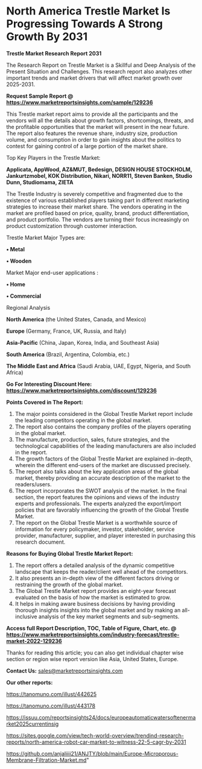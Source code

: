 # North America Trestle Market Is Progressing Towards A Strong Growth By 2031

<strong>Trestle Market Research Report 2031</strong>

The Research Report on Trestle Market is a Skillful and Deep Analysis of the Present Situation and Challenges. This research report also analyzes other important trends and market drivers that will affect market growth over 2025-2031.

<strong>Request Sample Report @ <a href=https://www.marketreportsinsights.com/sample/129236>https://www.marketreportsinsights.com/sample/129236</a></strong>

This Trestle market report aims to provide all the participants and the vendors will all the details about growth factors, shortcomings, threats, and the profitable opportunities that the market will present in the near future. The report also features the revenue share, industry size, production volume, and consumption in order to gain insights about the politics to contest for gaining control of a large portion of the market share.

Top Key Players in the Trestle Market:

<strong>Applicata, AppWood, AZ&MUT, Bedesign, DESIGN HOUSE STOCKHOLM, Jankurtzmobel, KOK Distribution, Nikari, NORR11, Steven Banken, Studio Dunn, Studiomama, ZIETA</strong>

The Trestle Industry is severely competitive and fragmented due to the existence of various established players taking part in different marketing strategies to increase their market share. The vendors operating in the market are profiled based on price, quality, brand, product differentiation, and product portfolio. The vendors are turning their focus increasingly on product customization through customer interaction.

Trestle Market Major Types are:

<strong>• Metal

• Wooden</strong>

Market Major end-user applications :

<strong>• Home

• Commercial</strong>

Regional Analysis

</u><strong><b>North America</b></strong> (the United States, Canada, and Mexico)

<strong><b>Europe </b></strong>(Germany, France, UK, Russia, and Italy)

<strong><b>Asia-Pacific</b></strong> (China, Japan, Korea, India, and Southeast Asia)

<strong><b>South America</b></strong> (Brazil, Argentina, Colombia, etc.)

<strong><b>The Middle East and Africa</b></strong> (Saudi Arabia, UAE, Egypt, Nigeria, and South Africa)

<strong>Go For Interesting Discount Here: <a href=https://www.marketreportsinsights.com/discount/129236>https://www.marketreportsinsights.com/discount/129236</a></strong>

<strong>Points Covered in The Report:</strong>
<ol>
  <li>The major points considered in the Global Trestle Market report include the leading competitors operating in the global market.</li>
  <li>The report also contains the company profiles of the players operating in the global market.</li>
  <li>The manufacture, production, sales, future strategies, and the technological capabilities of the leading manufacturers are also included in the report.</li>
  <li>The growth factors of the Global Trestle Market are explained in-depth, wherein the different end-users of the market are discussed precisely.</li>
  <li>The report also talks about the key application areas of the global market, thereby providing an accurate description of the market to the readers/users.</li>
  <li>The report incorporates the SWOT analysis of the market. In the final section, the report features the opinions and views of the industry experts and professionals. The experts analyzed the export/import policies that are favorably influencing the growth of the Global Trestle Market.</li>
  <li>The report on the Global Trestle Market is a worthwhile source of information for every policymaker, investor, stakeholder, service provider, manufacturer, supplier, and player interested in purchasing this research document.</li>
</ol>
<strong>Reasons for Buying Global Trestle Market Report:</strong>

<ol>
  <li>The report offers a detailed analysis of the dynamic competitive landscape that keeps the reader/client well ahead of the competitors.</li>
  <li>It also presents an in-depth view of the different factors driving or restraining the growth of the global market.</li>
  <li>The Global Trestle Market report provides an eight-year forecast evaluated on the basis of how the market is estimated to grow.</li>
  <li>It helps in making aware business decisions by having providing thorough insights insights into the global market and by making an all-inclusive analysis of the key market segments and sub-segments.</li>
</ol>
<strong>Access full Report Description, TOC, Table of Figure, Chart, etc. @ <a href=https://www.marketreportsinsights.com/industry-forecast/trestle-market-2022-129236>https://www.marketreportsinsights.com/industry-forecast/trestle-market-2022-129236</a></strong>


Thanks for reading this article; you can also get individual chapter wise section or region wise report version like Asia, United States, Europe.

<strong>Contact Us:</strong>
sales@marketreportsinsights.com

<strong>Our other reports:</strong>

<a href=https://tanomuno.com/illust/442625>https://tanomuno.com/illust/442625</a>

<a href=https://tanomuno.com/illust/443178>https://tanomuno.com/illust/443178</a>

<a href=https://issuu.com/reportsinsights24/docs/europeautomaticwatersoftenermarket2025currentinsig>https://issuu.com/reportsinsights24/docs/europeautomaticwatersoftenermarket2025currentinsig</a>

<a href=https://sites.google.com/view/tech-world-overview/trendind-research-reports/north-america-robot-car-market-to-witness-22-5-cagr-by-2031>https://sites.google.com/view/tech-world-overview/trendind-research-reports/north-america-robot-car-market-to-witness-22-5-cagr-by-2031</a>

<a href=https://github.com/anjaliiii21/ANJTY/blob/main/Europe-Microporous-Membrane-Filtration-Market.md>https://github.com/anjaliiii21/ANJTY/blob/main/Europe-Microporous-Membrane-Filtration-Market.md</a>"
